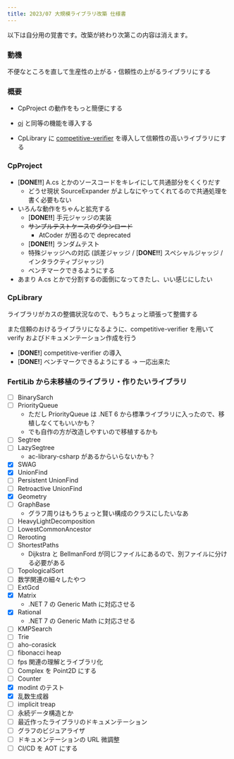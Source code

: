 ```yaml
---
title: 2023/07 大規模ライブラリ改築 仕様書
---
```


以下は自分用の覚書です。改築が終わり次第この内容は消えます。

### 動機

不便なところを直して生産性の上がる・信頼性の上がるライブラリにする

### 概要

- CpProject の動作をもっと簡便にする

- [oj](https://github.com/online-judge-tools/oj) と同等の機能を導入する

- CpLibrary に [competitive-verifier](https://github.com/competitive-verifier/competitive-verifier) を導入して信頼性の高いライブラリにする

### CpProject

- [**DONE!!**] A.cs とかのソースコードをキレイにして共通部分をくくりだす
  - どうせ現状 SourceExpander がよしなにやってくれてるので共通処理を書く必要もない
- いろんな動作をちゃんと拡充する
  - [**DONE!!**] 手元ジャッジの実装
  - ~~サンプルテストケースのダウンロード~~
    - AtCoder が困るので deprecated
  - [**DONE!!**] ランダムテスト
  - 特殊ジャッジへの対応 (誤差ジャッジ / [**DONE!!**] スペシャルジャッジ / インタラクティブジャッジ)
  - ベンチマークできるようにする
- あまり A.cs とかで分割するの面倒になってきたし、いい感じにしたい

### CpLibrary

ライブラリがカスの整備状況なので、もうちょっと頑張って整備する

また信頼のおけるライブラリになるように、competitive-verifier を用いて verify およびドキュメンテーション作成を行う

- [**DONE!**] competitive-verifier の導入
- [**DONE!**] ベンチマークできるようにする -> 一応出来た

### FertiLib から未移植のライブラリ・作りたいライブラリ

- [ ] BinarySarch
- [ ] PriorityQueue
  - ただし PriorityQueue は .NET 6 から標準ライブラリに入ったので、移植しなくてもいいかも？
  - でも自作の方が改造しやすいので移植するかも
- [ ] Segtree
- [ ] LazySegtree
  - ac-library-csharp があるからいらないかも？
- [x] SWAG
- [x] UnionFind
- [ ] Persistent UnionFind
- [ ] Retroactive UnionFind
- [x] Geometry
- [ ] GraphBase
  - グラフ周りはもうちょっと賢い構成のクラスにしたいなあ
- [ ] HeavyLightDecomposition
- [ ] LowestCommonAncestor
- [ ] Rerooting
- [ ] ShortestPaths
  - Dijkstra と BellmanFord が同じファイルにあるので、別ファイルに分ける必要がある
- [ ] TopologicalSort
- [ ] 数学関連の細々したやつ
- [ ] ExtGcd
- [x] Matrix
  - .NET 7 の Generic Math に対応させる
- [x] Rational
  - .NET 7 の Generic Math に対応させる
- [ ] KMPSearch
- [ ] Trie
- [ ] aho-corasick
- [ ] fibonacci heap
- [ ] fps 関連の理解とライブラリ化
- [ ] Complex を Point2D にする
- [ ] Counter
- [x] modint のテスト
- [x] 乱数生成器
- [ ] implicit treap
- [ ] 永続データ構造とか
- [ ] 最近作ったライブラリのドキュメンテーション
- [ ] グラフのビジュアライザ
- [ ] ドキュメンテーションの URL 微調整
- [ ] CI/CD を AOT にする
